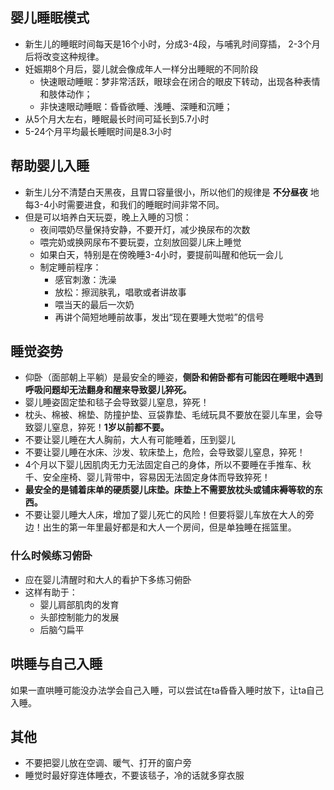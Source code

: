 

## 婴儿睡眠模式

- 新生儿的睡眠时间每天是16个小时，分成3-4段，与哺乳时间穿插， 2-3个月后将改变这种规律。
- 妊娠期8个月后，婴儿就会像成年人一样分出睡眠的不同阶段
	- 快速眼动睡眠：梦非常活跃，眼球会在闭合的眼皮下转动，出现各种表情和肢体动作；
	- 非快速眼动睡眠：昏昏欲睡、浅睡、深睡和沉睡；
- 从5个月大左右，睡眠最长时间可延长到5.7小时
- 5-24个月平均最长睡眠时间是8.3小时



## 帮助婴儿入睡

- 新生儿分不清楚白天黑夜，且胃口容量很小，所以他们的规律是 **不分昼夜** 地每3-4小时需要进食，和我们的睡眠时间非常不同。
- 但是可以培养白天玩耍，晚上入睡的习惯：
	- 夜间喂奶尽量保持安静，不要开灯，减少换尿布的次数
	- 喂完奶或换网尿布不要玩耍，立刻放回婴儿床上睡觉
	- 如果白天，特别是在傍晚睡3-4小时，要提前叫醒和他玩一会儿
	- 制定睡前程序：
		- 感官刺激：洗澡
		- 放松：擦润肤乳，唱歌或者讲故事
		- 喂当天的最后一次奶
		- 再讲个简短地睡前故事，发出“现在要睡大觉啦”的信号

## 睡觉姿势

- 仰卧（面部朝上平躺）是最安全的睡姿，**侧卧和俯卧都有可能因在睡眠中遇到呼吸问题却无法翻身和醒来导致婴儿猝死。**
- 婴儿睡姿固定垫和毯子会导致婴儿窒息，猝死！
- 枕头、棉被、棉垫、防撞护垫、豆袋靠垫、毛绒玩具不要放在婴儿车里，会导致婴儿窒息，猝死！**1岁以前都不要。**
- 不要让婴儿睡在大人胸前，大人有可能睡着，压到婴儿
- 不要让婴儿睡在水床、沙发、软床垫上，危险，会导致婴儿窒息，猝死！
- 4个月以下婴儿因肌肉无力无法固定自己的身体，所以不要睡在手推车、秋千、安全座椅、婴儿背带中，容易因无法固定身体而导致猝死！
- **最安全的是铺着床单的硬质婴儿床垫。床垫上不需要放枕头或铺床褥等软的东西。**
- 不要让婴儿睡大人床，增加了婴儿死亡的风险！但要将婴儿车放在大人的旁边！出生的第一年里最好都是和大人一个房间，但是单独睡在摇篮里。

### 什么时候练习俯卧

- 应在婴儿清醒时和大人的看护下多练习俯卧
- 这样有助于：
	- 婴儿肩部肌肉的发育
	- 头部控制能力的发展
	- 后脑勺扁平

## 哄睡与自己入睡

如果一直哄睡可能没办法学会自己入睡，可以尝试在ta昏昏入睡时放下，让ta自己入睡。

## 其他
- 不要把婴儿放在空调、暖气、打开的窗户旁
- 睡觉时最好穿连体睡衣，不要该毯子，冷的话就多穿衣服